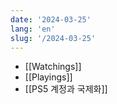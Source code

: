 ```yaml
---
date: '2024-03-25'
lang: 'en'
slug: '/2024-03-25'
---
```


- [[Watchings]]
- [[Playings]]
- [[PS5 계정과 국제화]]
